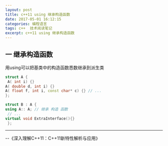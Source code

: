 ```yaml
---
layout: post
title: c++11 using 继承构造函数 
date: 2017-05-01 16:12:15
categories: 编程语言 
tags: c++  技术阅读笔记
excerpt: c++11 using 继承构造函数 
---
```


一 继承构造函数
---

用using可以把基类中的构造函数悉数继承到派生类

```c++
struct A {
 A( int i) {} 
A( double d, int i) {} 
A( float f, int i, const char* c) {} // ... 
}; 

struct B : A { 
using A:: A; // 继承 构造 函数 
 // ... 
virtual void ExtraInterface(){}
 };
```


---
\--《深入理解C++11：C++11新特性解析与应用》

